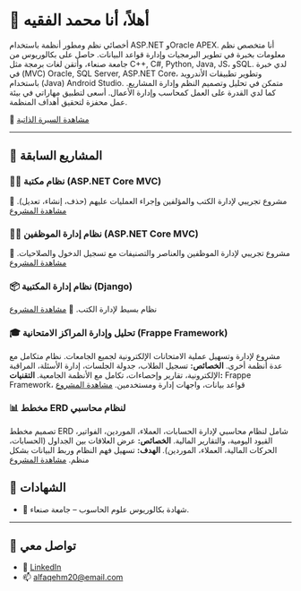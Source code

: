 # 👋 أهلاً، أنا محمد الفقيه

أخصائي نظم ومطور أنظمة باستخدام ASP.NET وOracle APEX.
أنا متخصص نظم معلومات بخبرة في تطوير البرمجيات وإدارة قواعد البيانات. حاصل على بكالوريوس من جامعة صنعاء، وأتقن لغات برمجة مثل C++, C#, Python, Java, JS، وSQL. لدي خبرة في (MVC) Oracle, SQL Server, ASP.NET Core، وتطوير تطبيقات الأندرويد باستخدام (Java) Android Studio. متمكن في تحليل وتصميم النظم وإدارة المشاريع. كما لدي القدرة على العمل كمحاسب وإدارة الأعمال. أسعى لتطبيق مهاراتي في بيئة عمل محفزة لتحقيق أهداف المنظمة.

🔗 [مشاهدة السيرة الذاتية](https://github.com/MohammedAlfaqeh16/resume/blob/7ef83a072dc3254e4bd1ec49cad94f841329852f/cv%20Arabic.pdf)

---

## 💼 المشاريع السابقة

### 🧑‍💼 نظام مكتبة (ASP.NET Core MVC)

مشروع تجريبي لإدارة الكتب والمؤلفين وإجراء العمليات عليهم (حذف، إنشاء، تعديل).
🔗 [مشاهدة المشروع](https://github.com/MohammedAlfaqeh16/Bookstore.git)

### 🧑‍💼 نظام إدارة الموظفين (ASP.NET Core MVC)

مشروع تجريبي لإدارة الموظفين والعناصر والتصنيفات مع تسجيل الدخول والصلاحيات.
🔗 [مشاهدة المشروع](https://github.com/MohammedAlfaqeh16/employee-management-system.git)

### 📦 نظام إدارة المكتبية (Django)

نظام بسيط لإدارة الكتب.
🔗 [مشاهدة المشروع](https://github.com/MohammedAlfaqeh16/mm)

### 🎓 تحليل وإدارة المراكز الامتحانية (Frappe Framework)

مشروع لإدارة وتسهيل عملية الامتحانات الإلكترونية لجميع الجامعات. نظام متكامل مع عدة أنظمة أخرى.
**الخصائص:** تسجيل الطلاب، جدولة الجلسات، إدارة الأسئلة، المراقبة الإلكترونية، تقارير وإحصاءات، تكامل مع الأنظمة الجامعية.
**التقنيات:** Frappe Framework، قواعد بيانات، واجهات إدارة ومستخدمين.
 [مشاهدة المشروع](https://github.com/MohammedAlfaqeh16/analysis)
### 📊 مخطط ERD لنظام محاسبي

تصميم مخطط ERD شامل لنظام محاسبي لإدارة الحسابات، العملاء، الموردين، الفواتير، القيود اليومية، والتقارير المالية.
**الخصائص:** عرض العلاقات بين الجداول (الحسابات، الحركات المالية، العملاء، الموردين).
**الهدف:** تسهيل فهم النظام وربط البيانات بشكل منظم.
 [مشاهدة المشروع](https://github.com/MohammedAlfaqeh16/analysis)


## 📜 الشهادات

* 🏅 شهادة بكالوريوس علوم الحاسوب – جامعة صنعاء.

---

## 📧 تواصل معي

* 💼 [LinkedIn](https://www.linkedin.com/in/mohammed-al-faqeh-5037042b8)
* 📫 [alfaqehm20@email.com](mailto:alfaqehm20@email.com)
